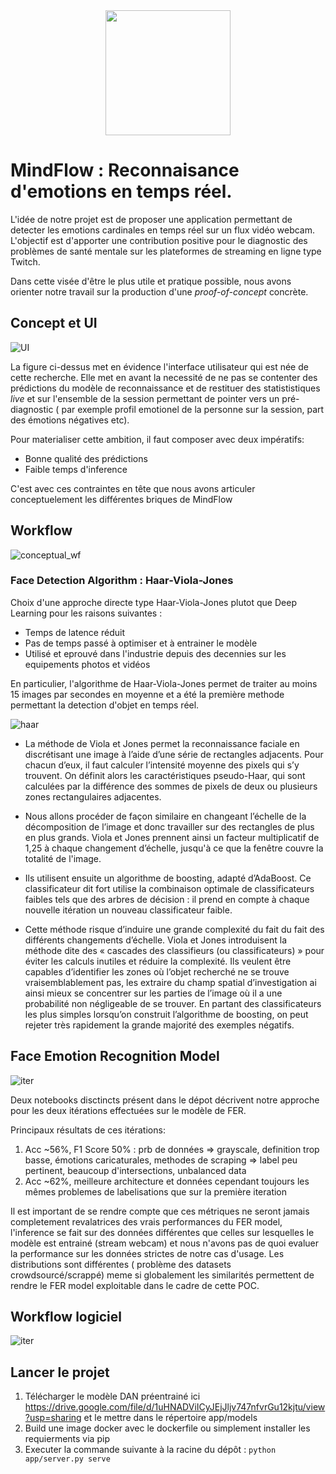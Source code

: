 <div align='center'  ><img width=200px height=200px src="img_notebook/mindflow.png"></div>

# MindFlow : Reconnaisance d'emotions en temps réel.

L'idée de notre projet est de proposer une application permettant de detecter les emotions cardinales en temps réel sur un flux vidéo webcam. L'objectif est d'apporter une contribution positive pour le diagnostic des problèmes de santé mentale sur les plateformes de streaming en ligne type Twitch.

Dans cette visée d'être le plus utile et pratique possible, nous avons orienter notre travail sur la production d'une *proof-of-concept* concrète.


## Concept et UI

![UI](img_notebook/mindflow_ui.png)

La figure ci-dessus met en évidence l'interface utilisateur qui est née de cette recherche. Elle met en avant la necessité de ne pas se contenter des prédictions du modèle de reconnaissance et de restituer des statististiques *live* et sur l'ensemble de la session permettant de pointer vers un pré-diagnostic ( par exemple profil emotionel de la personne sur la session, part des émotions négatives etc).

Pour materialiser cette ambition, il faut composer avec deux impératifs:

* Bonne qualité des prédictions
* Faible temps d'inference

C'est avec ces contraintes en tête que nous avons articuler conceptuelement les différentes briques de MindFlow

## Workflow

![conceptual_wf](img_notebook/video_feed_workflow.png)

### Face Detection Algorithm : Haar-Viola-Jones

Choix d'une approche directe type Haar-Viola-Jones plutot que Deep Learning pour les raisons suivantes :

* Temps de latence réduit
* Pas de temps passé à optimiser et à entrainer le modèle
* Utilisé et eprouvé dans l'industrie depuis des decennies sur les equipements photos et vidéos

En particulier, l'algorithme de Haar-Viola-Jones permet de traiter au moins 15 images par secondes en moyenne et a été la première methode permettant la detection d'objet en temps réel.

![haar](img_notebook/img9.png)


* La méthode de Viola et Jones permet la reconnaissance faciale en discrétisant une image à l’aide d’une série de rectangles adjacents. Pour chacun d’eux, il faut calculer l’intensité moyenne des pixels qui s’y trouvent. On définit alors les caractéristiques pseudo-Haar, qui sont calculées par la différence des sommes de pixels de deux ou plusieurs zones rectangulaires adjacentes. 

* Nous allons procéder de façon similaire en changeant l’échelle de la décomposition de l’image et donc travailler sur des rectangles de plus en plus grands. Viola et Jones prennent ainsi un facteur multiplicatif de 1,25 à chaque changement d’échelle, jusqu'à ce que la fenêtre couvre la totalité de l'image.

* Ils utilisent ensuite un algorithme de boosting, adapté d’AdaBoost.  Ce classificateur dit fort utilise la combinaison optimale de classificateurs faibles tels que des arbres de décision : il prend en compte à chaque nouvelle itération un nouveau classificateur faible. 

* Cette méthode risque d’induire une grande complexité du fait du fait des différents changements d’échelle. Viola et Jones introduisent la méthode dite des « cascades des classifieurs (ou classificateurs) » pour éviter les calculs inutiles et réduire la complexité. Ils veulent être capables d’identifier les zones où l’objet recherché ne se trouve vraisemblablement pas, les extraire du champ spatial d’investigation ai ainsi mieux se concentrer sur les parties de l’image où il a une probabilité non négligeable de se trouver. En  partant des classificateurs les plus simples lorsqu’on construit l’algorithme de boosting, on peut rejeter très rapidement la grande majorité des exemples négatifs.

## Face Emotion Recognition Model

![iter](img_notebook/iter_fer.png)

Deux notebooks disctincts présent dans le dépot décrivent notre approche pour les deux itérations effectuées sur le modèle de FER.

Principaux résultats de ces itérations:

1. Acc ~56%, F1 Score 50% : prb de données => grayscale, definition trop basse, émotions caricaturales, methodes de scraping => label peu pertinent, beaucoup d'intersections, unbalanced data
2. Acc ~62%, meilleure architecture et données cependant toujours les mêmes problemes de labelisations que sur la première iteration 

Il est important de se rendre compte que ces métriques ne seront jamais completement revalatrices des vrais performances du FER model, l'inference se fait sur des données différentes que celles sur lesquelles le modèle est entrainé (stream webcam) et nous n'avons pas de quoi evaluer la performance sur les données strictes de notre cas d'usage.
Les distributions sont différentes ( problème des datasets crowdsourcé/scrappé) meme si globalement les similarités permettent de rendre le FER model exploitable dans le cadre de cette POC.


## Workflow logiciel

![iter](img_notebook/wf_mind.png)

## Lancer le projet

1. Télécharger le modèle DAN préentrainé ici https://drive.google.com/file/d/1uHNADViICyJEjJljv747nfvrGu12kjtu/view?usp=sharing et le mettre dans le répertoire app/models
2. Build une image docker avec le dockerfile ou simplement installer les requierments via pip
3. Executer la commande suivante à la racine du dépôt : `python app/server.py serve`


```python

```
